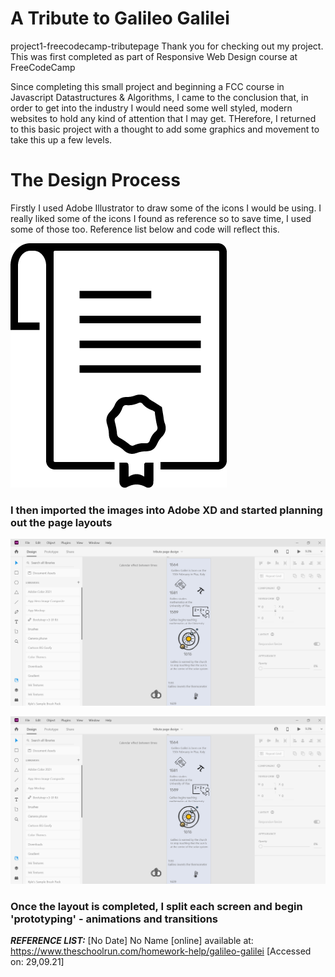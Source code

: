 # A Tribute to Galileo Galilei
project1-freecodecamp-tributepage
Thank you for checking out my project. This was first completed as part of Responsive Web Design course at FreeCodeCamp
 
Since completing this small project and beginning a FCC course in Javascript Datastructures & Algorithms, I came to the conclusion that, in order to get into the industry I would need some well styled, modern websites to hold any kind of attention that I may get. THerefore, I returned to this basic project with a thought to add some graphics and movement to take this up a few levels. 

# The Design Process

Firstly I used Adobe Illustrator to draw some of the icons I would be using. I really liked some of the icons I found as reference so to save time, I used some of those too. Reference list below and code will reflect this. 

![Screenshot](assets/design/my-icons/diploma-icon.png)

### I then imported the images into Adobe XD and started planning out the page layouts

![Screenshot](assets/design/xd-screenshot.png)

![Screenshot](assets/design/xd-screenshot-2.png)

### Once the layout is completed, I split each screen and begin 'prototyping' - animations and transitions


***REFERENCE LIST:***
[No Date] No Name [online] available at: https://www.theschoolrun.com/homework-help/galileo-galilei [Accessed on: 29,09.21]


